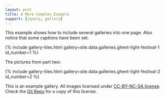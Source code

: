 ```yaml
---
layout: post
title: A More Complex Example
support: [jquery, gallery]
---
```


This example shows how to include several galleries into one page. Also notice that some captions have been set.

{% include gallery-tiles.html gallery=site.data.galleries.ghent-light-festival-1 id_number=1 %}

The pictures from part two:

{% include gallery-tiles.html gallery=site.data.galleries.ghent-light-festival-2 id_number=2 %}

This is an example gallery. All images licensed under [CC-BY-NC-SA license][license]. Check the [Git Repo][repo] for a copy of this license.

[license]: http://creativecommons.org/licenses/by-nc-sa/4.0/
[repo]: https://github.com/opieters/jekyll-gallery-example
